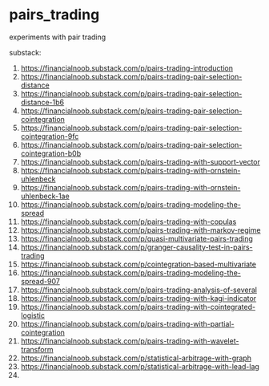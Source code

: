 # pairs_trading
experiments with pair trading

substack:
1. https://financialnoob.substack.com/p/pairs-trading-introduction
2. https://financialnoob.substack.com/p/pairs-trading-pair-selection-distance
3. https://financialnoob.substack.com/p/pairs-trading-pair-selection-distance-1b6
4. https://financialnoob.substack.com/p/pairs-trading-pair-selection-cointegration
5. https://financialnoob.substack.com/p/pairs-trading-pair-selection-cointegration-9fc
6. https://financialnoob.substack.com/p/pairs-trading-pair-selection-cointegration-b0b
7. https://financialnoob.substack.com/p/pairs-trading-with-support-vector
8. https://financialnoob.substack.com/p/pairs-trading-with-ornstein-uhlenbeck
9. https://financialnoob.substack.com/p/pairs-trading-with-ornstein-uhlenbeck-1ae
10. https://financialnoob.substack.com/p/pairs-trading-modeling-the-spread
11. https://financialnoob.substack.com/p/pairs-trading-with-copulas
12. https://financialnoob.substack.com/p/pairs-trading-with-markov-regime
13. https://financialnoob.substack.com/p/quasi-multivariate-pairs-trading
14. https://financialnoob.substack.com/p/granger-causality-test-in-pairs-trading
15. https://financialnoob.substack.com/p/cointegration-based-multivariate
16. https://financialnoob.substack.com/p/pairs-trading-modeling-the-spread-907
17. https://financialnoob.substack.com/p/pairs-trading-analysis-of-several
18. https://financialnoob.substack.com/p/pairs-trading-with-kagi-indicator
19. https://financialnoob.substack.com/p/pairs-trading-with-cointegrated-logistic
20. https://financialnoob.substack.com/p/pairs-trading-with-partial-cointegration
21. https://financialnoob.substack.com/p/pairs-trading-with-wavelet-transform
22. https://financialnoob.substack.com/p/statistical-arbitrage-with-graph
23. https://financialnoob.substack.com/p/statistical-arbitrage-with-lead-lag
24. 
